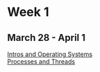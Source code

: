 # Week 1 
## March 28 - April 1

[Intros and Operating Systems](OperatingSystems.md) <br>
[Processes and Threads](pt.md) <br>
